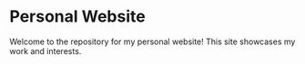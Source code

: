 # Personal Website

Welcome to the repository for my personal website! This site showcases my work and interests.
